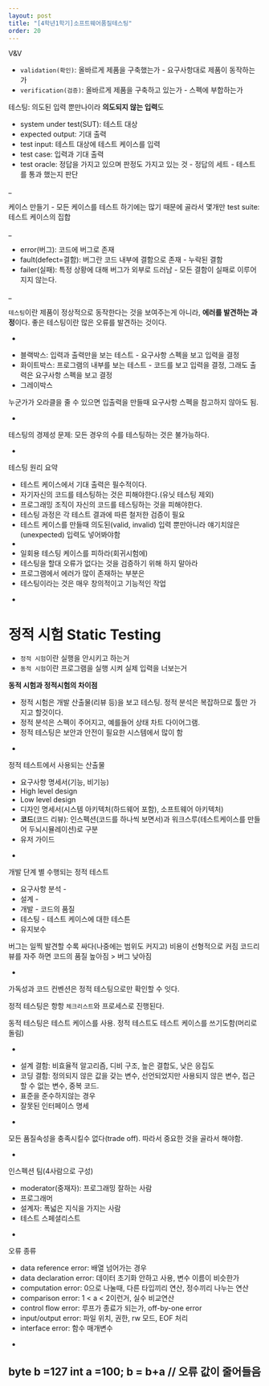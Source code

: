 ```yaml
---
layout: post
title: "[4학년1학기]소프트웨어품질테스팅"
order: 20
---
```


V&V 
* `validation(확인)`: 올바르게 제품을 구축했는가 - 요구사항대로 제품이 동작하는가
* `verification(검증)`: 올바르게 제품을 구축하고 있는가 - 스펙에 부합하는가

테스팅: 의도된 입력 뿐만나이라 **의도되지 않는 입력**도 

* system under test(SUT): 테스트 대상
* expected output: 기대 출력
* test input: 테스트 대상에 테스트 케이스를 입력
* test case: 입력과 기대 출력
* test oracle: 정답을 가지고 있으며 판정도 가지고 있는 것 - 정답의 세트 - 테스트를 통과 했는지 판단

_

케이스 만들기 - 모든 케이스를 테스트 하기에는 많기 때문에 골라서 몇개만
test suite: 테스트 케이스의 집합

_

* error(버그): 코드에 버그로 존재
* fault(defect=결함): 버그란 코드 내부에 결함으로 존재 - 누락된 결함
* failer(실패): 특정 상황에 대해 버그가 외부로 드러남 - 모든 결함이 실패로 이루어지지 않는다.

_

`테스팅`이란 제품이 정상적으로 동작한다는 것을 보여주는게 아니라, **에러를 발견하는 과정**이다. 좋은 테스팅이란 많은 오류를 발견하는 것이다.

-

* 블랙박스: 입력과 출력만을 보는 테스트 - 요구사항 스펙을 보고 입력을 결정
* 화이트박스: 프로그램의 내부를 보는 테스트 - 코드를 보고 입력을 결정, 그래도 출력은 요구사항 스펙을 보고 결정
* 그레이박스

누군가가 오라클을 줄 수 있으면 입출력을 만들때 요구사항 스펙을 참고하지 않아도 됨.

-

테스팅의 경제성 문제: 모든 경우의 수를 테스팅하는 것은 불가능하다.

-

테스팅 원리 요약
* 테스트 케이스에서 기대 출력은 필수적이다.
* 자기자신의 코드를 테스팅하는 것은 피해야한다.(유닛 테스팅 제외)
* 프로그래밍 조직이 자신의 코드를 테스팅하는 것을 피해야한다.
* 테스팅 과정은 각 테스트 결과에 따른 철저한 검증이 필요
* 테스트 케이스를 만들때 의도된(valid, invalid) 입력 뿐만아니라 얘기치않은(unexpected) 입력도 넣어봐야함
* 
* 일회용 테스팅 케이스를 피하라(회귀시험에)
* 테스팅을 할대 오류가 없다는 것을 검증하기 위해 하지 말아라
* 프로그램에서 에러가 많이 존재하는 부분은 
* 테스팅이라는 것은 매우 창의적이고 기능적인 작업

-


# 정적 시험 Static Testing

* `정적 시험`이란 실행을 안시키고 하는거
* `동적 시험`이란 프로그램을 실행 시켜 실제 입력을 너보는거


**동적 시험과 정적시험의 차이점**
* 정적 시험은 개발 산출물(리뷰 등)을 보고 테스팅. 정적 분석은 복잡하므로 툴만 가지고 할것이다. 
* 정적 분석은 스펙이 주어지고, 예를들어 상태 차트 다이어그램.
* 정적 테스팅은 보안과 안전이 필요한 시스템에서 많이 함


-

정적 테스트에서 사용되는 산출물
* 요구사항 명세서(기능, 비기능)
* High level design
* Low level design
* 디자인 명세서(시스템 아키텍처(하드웨어 포함), 소프트웨어 아키텍처)
* **코드**(코드 리뷰): 인스펙션(코드를 하나씩 보면서)과 워크스루(테스트케이스를 만들어 두뇌시뮬레이션)로 구분
* 유저 가이드

-

개발 단계 별 수행되는 정적 테스트
* 요구사항 분석 - 
* 설계 - 
* 개발 - 코드의 품질
* 테스팅 - 테스트 케이스에 대한 테스튼
* 유지보수

버그는 일찍 발견할 수록 싸다(나중에는 범위도 커지고) 비용이 선형적으로 커짐
코드리뷰를 자주 하면 코드의 품질 높아짐 > 버그 낮아짐

-

가독성과 코드 컨벤션은 정적 테스팅으로만 확인할 수 잇다.

정적 테스팅은 항항 `체크리스트`와 프로세스로 진행된다. 

동적 테스팅은 테스트 케이스를 사용. 정적 테스트도 테스트 케이스를 쓰기도함(머리로 돌림)

-

* 설계 결함: 비효율적 알고리즘, 디비 구조, 높은 결합도, 낮은 응집도
* 코딩 결함: 정의되지 않은 값을 갖는 변수, 선언되었지만 사용되지 않은 변수, 접근할 수 없는 변수, 중복 코드.
* 표준을 준수하지않는 경우
* 잘못된 인터페이스 명세 

-

모든 품질속성을 충족시킬수 없다(trade off). 따라서 중요한 것을 골라서 해야함.

-

인스펙션 팀(4사람으로 구성)
* moderator(중재자): 프로그래밍 잘하는 사람 
* 프로그래머
* 설계자: 폭넓은 지식을 가지는 사람
* 테스트 스페셜리스트

-

오류 종류
* data reference error: 배열 넘어가는 경우
* data declaration error: 데이터 초기화 안하고 사용, 변수 이름이 비슷한가
* computation error: 0으로 나눌때, 다른 타입끼리 연산, 정수끼리 나누는 연산
* comparison error: 1 < a < 2이런거, 실수 비교연산
* control flow error: 루프가 종료가 되는가, off-by-one error
* input/output error: 파일 위치, 권한, rw 모드, EOF 처리
* interface error: 함수 매개변수

-

byte b =127
int a =100;
b = b+a // 오류
값이 줄어들음
-



